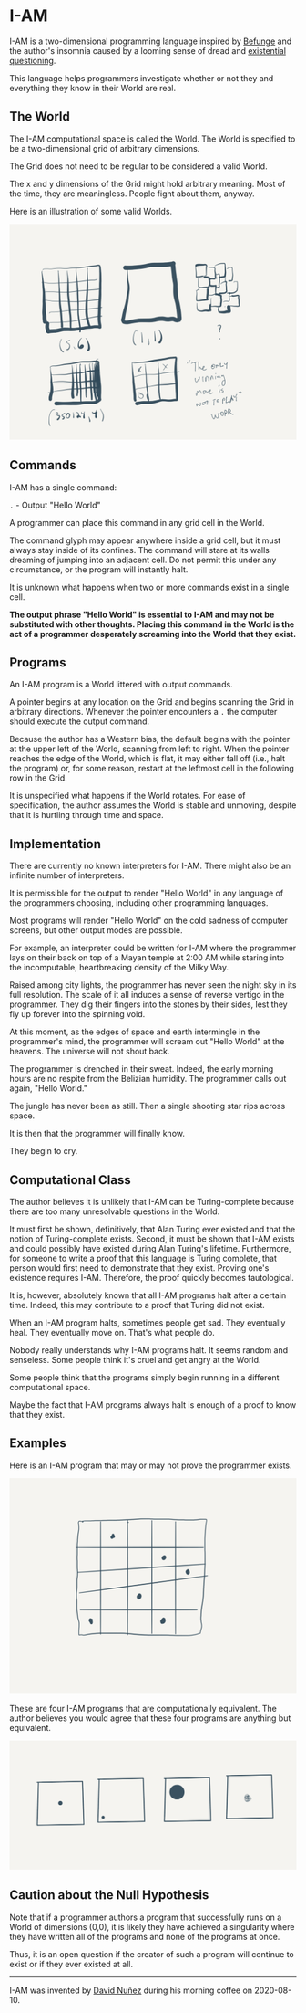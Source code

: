 # I-AM

I-AM is a two-dimensional programming language inspired by [Befunge](https://esolangs.org/wiki/Befunge) and the author's insomnia caused by a looming sense of dread and [existential questioning](https://davidnunez.com/the-global-derealization).

This language helps programmers investigate whether or not they and everything they know in their World are real.

## The World

The I-AM computational space is called the World. The World is specified to be a two-dimensional grid of arbitrary dimensions. 

The Grid does not need to be regular to be considered a valid World. 

The x and y dimensions of the Grid might hold arbitrary meaning. Most of the time, they are meaningless. People fight about them, anyway.

Here is an illustration of some valid Worlds.

![Illustration of valid grids](images/valid-worlds.png)


## Commands

I-AM has a single command:

`.`  - Output "Hello World" 

A programmer can place this command in any grid cell in the World. 

The command glyph may appear anywhere inside a grid cell, but it must always stay inside of its confines. The command will stare at its walls dreaming of jumping into an adjacent cell. Do not permit this under any circumstance, or the program will instantly halt.

It is unknown what happens when two or more commands exist in a single cell.

**The output phrase "Hello World" is essential to I-AM and may not be substituted with other thoughts. Placing this command in the World is the act of a programmer desperately screaming into the World that they exist.**

## Programs

An I-AM program is a World littered with output commands. 

A pointer begins at any location on the Grid and begins scanning the Grid in arbitrary directions. Whenever the pointer encounters a `.` the computer should execute the output command.

Because the author has a Western bias, the default begins with the pointer at the upper left of the World, scanning from left to right. When the pointer reaches the edge of the World, which is flat, it may either fall off (i.e., halt the program) or, for some reason, restart at the leftmost cell in the following row in the Grid.

It is unspecified what happens if the World rotates. For ease of specification, the author assumes the World is stable and unmoving, despite that it is hurtling through time and space.

## Implementation

There are currently no known interpreters for I-AM. There might also be an infinite number of interpreters.

It is permissible for the output to render "Hello World" in any language of the programmers choosing, including other programming languages. 

Most programs will render "Hello World" on the cold sadness of computer screens, but other output modes are possible. 

For example, an interpreter could be written for I-AM where the programmer lays on their back on top of a Mayan temple at 2:00 AM while staring into the incomputable, heartbreaking density of the Milky Way. 

Raised among city lights, the programmer has never seen the night sky in its full resolution. The scale of it all induces a sense of reverse vertigo in the programmer. They dig their fingers into the stones by their sides, lest they fly up forever into the spinning void. 

At this moment, as the edges of space and earth intermingle in the programmer's mind, the programmer will scream out "Hello World" at the heavens. The universe will not shout back. 

The programmer is drenched in their sweat. Indeed, the early morning hours are no respite from the Belizian humidity. The programmer calls out again, "Hello World." 

The jungle has never been as still. Then a single shooting star rips across space. 

It is then that the programmer will finally know. 

They begin to cry.

## Computational Class

The author believes it is unlikely that I-AM can be Turing-complete because there are too many unresolvable questions in the World. 

It must first be shown, definitively, that Alan Turing ever existed and that the notion of Turing-complete exists. Second, it must be shown that I-AM exists and could possibly have existed during Alan Turing's lifetime. Furthermore, for someone to write a proof that this language is Turing complete, that person would first need to demonstrate that they exist. Proving one's existence requires I-AM. Therefore, the proof quickly becomes tautological. 

It is, however, absolutely known that all I-AM programs halt after a certain time. Indeed, this may contribute to a proof that Turing did not exist. 

When an I-AM program halts, sometimes people get sad. They eventually heal. They eventually move on. That's what people do. 

Nobody really understands why I-AM programs halt. It seems random and senseless. Some people think it's cruel and get angry at the World. 

Some people think that the programs simply begin running in a different computational space. 

Maybe the fact that I-AM programs always halt is enough of a proof to know that they exist.

## Examples

Here is an I-AM program  that may or may not prove the programmer exists.

![example of valid I-AM program](images/example-1.png)

These are four I-AM programs that are computationally equivalent. The author believes you would agree that these four programs are anything but equivalent.

![example of I-AM programs that are functionally equivalent but have different souls](images/example-2.png)

## Caution about the Null Hypothesis

Note that if a programmer authors a program that successfully runs on a World of dimensions (0,0),  it is likely they have achieved a singularity where they have written all of the programs and none of the programs at once. 

Thus, it is an open question if the creator of such a program will continue to exist or if they ever existed at all.

---

I-AM was invented by [David Nuñez](https://davidnunez.com) during his morning coffee on 2020-08-10.
